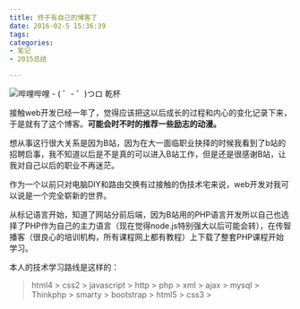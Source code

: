 ```yaml
---
title: 终于有自己的博客了
date: 2016-02-5 15:36:39
tags: 
categories:
- 笔记
- 2015总结

---
```

![哔哩哔哩 - ( ゜- ゜)つロ 乾杯](http://7xlana.com1.z0.glb.clouddn.com/myblog/first/80cb39dbb6fd526682908d1bad18972bd4073601.jpg)

接触web开发已经一年了，觉得应该把这以后成长的过程和内心的变化记录下来，于是就有了这个博客。**可能会时不时的推荐一些励志的动漫。**
<!--more-->







想从事这行很大关系是因为B站，因为在大一面临职业抉择的时候我看到了b站的招聘启事，我不知道以后是不是真的可以进入B站工作，但是还是很感谢B站，让我对自己以后的职业不再迷茫。

作为一个以前只对电脑DIY和路由交换有过接触的伪技术宅来说，web开发对我可以说是一个完全崭新的世界。

从标记语言开始，知道了网站分前后端，因为B站用的PHP语言开发所以自己也选择了PHP作为自己的主力语言（现在觉得node.js特别强大以后可能会转），在传智播客（很良心的培训机构，所有课程网上都有教程）上下载了整套PHP课程开始学习。

本人的技术学习路线是这样的：
>html4 > css2 > javascript > http > php > xml > ajax > mysql > Thinkphp > smarty > bootstrap > html5 > css3 > 



